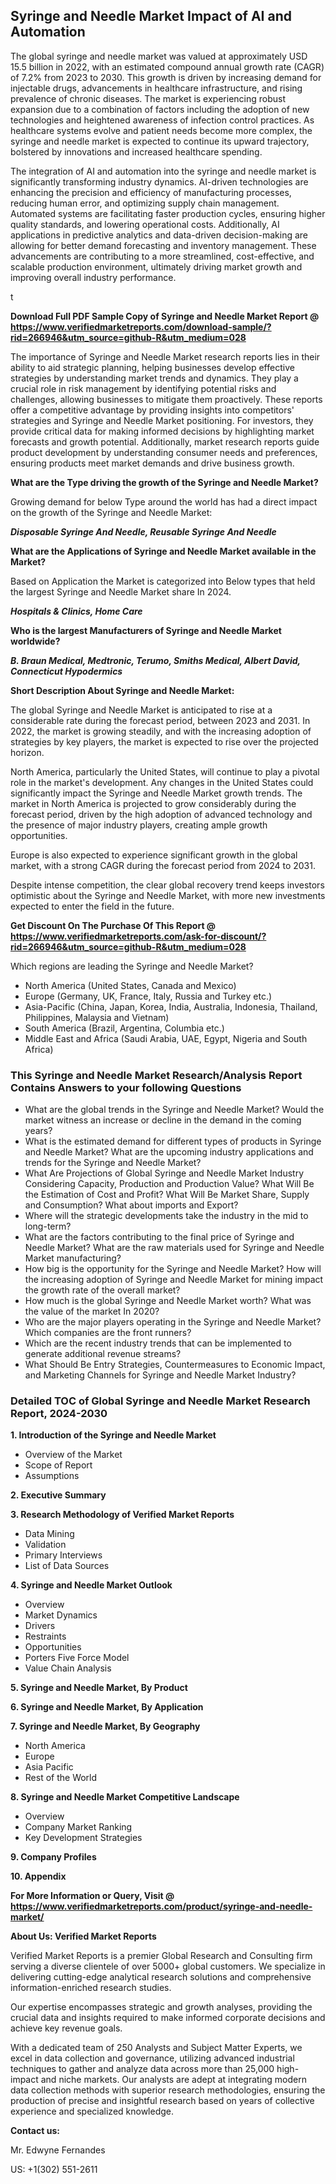 <h2>Syringe and Needle Market Impact of AI and Automation</h2><p>The global syringe and needle market was valued at approximately USD 15.5 billion in 2022, with an estimated compound annual growth rate (CAGR) of 7.2% from 2023 to 2030. This growth is driven by increasing demand for injectable drugs, advancements in healthcare infrastructure, and rising prevalence of chronic diseases. The market is experiencing robust expansion due to a combination of factors including the adoption of new technologies and heightened awareness of infection control practices. As healthcare systems evolve and patient needs become more complex, the syringe and needle market is expected to continue its upward trajectory, bolstered by innovations and increased healthcare spending.</p><p>The integration of AI and automation into the syringe and needle market is significantly transforming industry dynamics. AI-driven technologies are enhancing the precision and efficiency of manufacturing processes, reducing human error, and optimizing supply chain management. Automated systems are facilitating faster production cycles, ensuring higher quality standards, and lowering operational costs. Additionally, AI applications in predictive analytics and data-driven decision-making are allowing for better demand forecasting and inventory management. These advancements are contributing to a more streamlined, cost-effective, and scalable production environment, ultimately driving market growth and improving overall industry performance.</p>t</p><p id="" class=""><strong>Download Full PDF Sample Copy of Syringe and Needle Market Report @ <a href="https://www.verifiedmarketreports.com/download-sample/?rid=266946&utm_source=github-R&utm_medium=028" target="_blank">https://www.verifiedmarketreports.com/download-sample/?rid=266946&utm_source=github-R&utm_medium=028</a></strong></p><p>The importance of&nbsp;Syringe and Needle Market research reports lies in their ability to aid strategic planning, helping businesses develop effective strategies by understanding market trends and dynamics. They play a crucial role in risk management by identifying potential risks and challenges, allowing businesses to mitigate them proactively. These reports offer a competitive advantage by providing insights into competitors' strategies and Syringe and Needle Market positioning. For investors, they provide critical data for making informed decisions by highlighting market forecasts and growth potential. Additionally, market research reports guide product development by understanding consumer needs and preferences, ensuring products meet market demands and drive business growth.</p><p><strong>What are the&nbsp;Type driving the growth of the Syringe and Needle Market?</strong></p><p id="" class="">Growing demand for below Type around the world has had a direct impact on the growth of the Syringe and Needle Market:</p><em><strong>Disposable Syringe And Needle, Reusable Syringe And Needle</strong></em></p><strong>What are the&nbsp;Applications&nbsp;of Syringe and Needle Market available in the Market?</strong></p><p id="" class="">Based on Application the Market is categorized into Below types that held the largest Syringe and Needle Market share In 2024.</p><em><strong>Hospitals & Clinics, Home Care</strong></em></p><strong>Who is the largest Manufacturers of Syringe and Needle Market worldwide?</strong></p><p><em><strong>B. Braun Medical, Medtronic, Terumo, Smiths Medical, Albert David, Connecticut Hypodermics</strong></em></p><p id="" class=""><strong>Short Description About Syringe and Needle Market:</strong></p><p>The global Syringe and Needle Market is anticipated to rise at a considerable rate during the forecast period, between 2023 and 2031. In 2022, the market is growing steadily, and with the increasing adoption of strategies by key players, the market is expected to rise over the projected horizon.</p><p>North America, particularly the United States, will continue to play a pivotal role in the market's development. Any changes in the United States could significantly impact the Syringe and Needle Market growth trends. The market in North America is projected to grow considerably during the forecast period, driven by the high adoption of advanced technology and the presence of major industry players, creating ample growth opportunities.</p><p>Europe is also expected to experience significant growth in the global market, with a strong CAGR during the forecast period from 2024 to 2031.</p><p>Despite intense competition, the clear global recovery trend keeps investors optimistic about the Syringe and Needle Market, with more new investments expected to enter the field in the future.</p><p id="" class=""><strong>Get Discount On The Purchase Of This Report @ <a href="https://www.verifiedmarketreports.com/ask-for-discount/?rid=266946&utm_source=github-R&utm_medium=028" target="_blank">https://www.verifiedmarketreports.com/ask-for-discount/?rid=266946&utm_source=github-R&utm_medium=028</a></strong></p>Which regions are leading the Syringe and Needle Market?</p><ul><li>North America (United States, Canada and Mexico)</li><li>Europe (Germany, UK, France, Italy, Russia and Turkey etc.)</li><li>Asia-Pacific (China, Japan, Korea, India, Australia, Indonesia, Thailand, Philippines, Malaysia and Vietnam)</li><li>South America (Brazil, Argentina, Columbia etc.)</li><li>Middle East and Africa (Saudi Arabia, UAE, Egypt, Nigeria and South Africa)</li></ul><h3 id="" class="">This Syringe and Needle Market Research/Analysis Report Contains Answers to your following Questions</h3><ul><li>What are the global trends in the Syringe and Needle Market? Would the market witness an increase or decline in the demand in the coming years?</li><li>What is the estimated demand for different types of products in Syringe and Needle Market? What are the upcoming industry applications and trends for the Syringe and Needle Market?</li><li>What Are Projections of Global Syringe and Needle Market Industry Considering Capacity, Production and Production Value? What Will Be the Estimation of Cost and Profit? What Will Be Market Share, Supply and Consumption? What about imports and Export?</li><li>Where will the strategic developments take the industry in the mid to long-term?</li><li>What are the factors contributing to the final price of Syringe and Needle Market? What are the raw materials used for Syringe and Needle Market manufacturing?</li><li>How big is the opportunity for the Syringe and Needle Market? How will the increasing adoption of Syringe and Needle Market for mining impact the growth rate of the overall market?</li><li>How much is the global Syringe and Needle Market worth? What was the value of the market In 2020?</li><li>Who are the major players operating in the Syringe and Needle Market? Which companies are the front runners?</li><li>Which are the recent industry trends that can be implemented to generate additional revenue streams?</li><li>What Should Be Entry Strategies, Countermeasures to Economic Impact, and Marketing Channels for Syringe and Needle Market Industry?</li></ul><h3 id="" class="">Detailed TOC of Global Syringe and Needle Market Research Report, 2024-2030</h3><p id="" class=""><strong>1. Introduction of the Syringe and Needle Market</strong></p><ul><li>Overview of the Market</li><li>Scope of Report</li><li>Assumptions</li></ul><p id="" class=""><strong>2. Executive Summary</strong></p><p id="" class=""><strong>3. Research Methodology of Verified Market Reports</strong></p><ul><li>Data Mining</li><li>Validation</li><li>Primary Interviews</li><li>List of Data Sources</li></ul><p id="" class=""><strong>4. Syringe and Needle Market Outlook</strong></p><ul><li>Overview</li><li>Market Dynamics</li><li>Drivers</li><li>Restraints</li><li>Opportunities</li><li>Porters Five Force Model</li><li>Value Chain Analysis</li></ul><p id="" class=""><strong>5. Syringe and Needle Market, By Product</strong></p><p id="" class=""><strong>6. Syringe and Needle Market, By Application</strong></p><p id="" class=""><strong>7. Syringe and Needle Market, By Geography</strong></p><ul><li>North America</li><li>Europe</li><li>Asia Pacific</li><li>Rest of the World</li></ul><p id="" class=""><strong>8. Syringe and Needle Market Competitive Landscape</strong></p><ul><li>Overview</li><li>Company Market Ranking</li><li>Key Development Strategies</li></ul><p id="" class=""><strong>9. Company Profiles</strong></p><p id="" class=""><strong>10. Appendix</strong></p><p id="" class=""><strong>For More Information or Query, Visit @ <a href="https://www.verifiedmarketreports.com/product/syringe-and-needle-market/" target="_blank">https://www.verifiedmarketreports.com/product/syringe-and-needle-market/</a></strong></p><p id="" class=""><strong>About Us: Verified Market Reports</strong></p><p id="" class="">Verified Market Reports is a premier Global Research and Consulting firm serving a diverse clientele of over 5000+ global customers. We specialize in delivering cutting-edge analytical research solutions and comprehensive information-enriched research studies.</p><p id="" class="">Our expertise encompasses strategic and growth analyses, providing the crucial data and insights required to make informed corporate decisions and achieve key revenue goals.</p><p id="" class="">With a dedicated team of 250 Analysts and Subject Matter Experts, we excel in data collection and governance, utilizing advanced industrial techniques to gather and analyze data across more than 25,000 high-impact and niche markets. Our analysts are adept at integrating modern data collection methods with superior research methodologies, ensuring the production of precise and insightful research based on years of collective experience and specialized knowledge.</p><p id="" class=""><strong>Contact us:</strong></p><p id="" class="">Mr. Edwyne Fernandes</p><p id="" class="">US: +1(302) 551-2611</p>